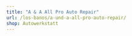 ```yaml
---
title: "A & A All Pro Auto Repair"
url: /los-banos/a-und-a-all-pro-auto-repair/
shop: Autowerkstatt
---
```

